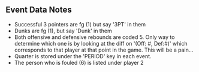 ## Event Data Notes
* Successful 3 pointers are fg (1) but say '3PT' in them
* Dunks are fg (1), but say 'Dunk' in them
* Both offensive and defensive rebounds are coded 5. Only way to determine which one is by looking at the diff on '(Off: #, Def:#)' which corresponds to that player at that point in the game. This will be a pain...
* Quarter is stored under the 'PERIOD' key in each event.
* The person who is fouled (6) is listed under player 2
